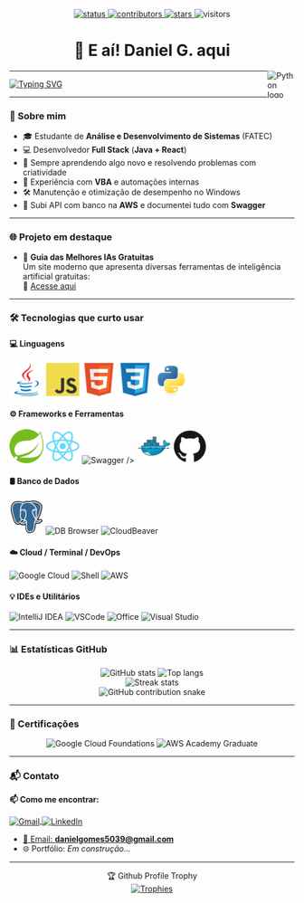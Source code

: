 <p align="center">
  <a href="https://github.com/dg-2025/dg-2025">
    <img src="https://img.shields.io/badge/status-online-brightgreen.svg" alt="status"/>
  </a>
  <a href="https://github.com/dg-2025/dg-2025/graphs/contributors">
    <img src="https://img.shields.io/github/contributors/dg-2025/dg-2025?color=blue" alt="contributors"/>
  </a>
  <a href="https://github.com/dg-2025/dg-2025/stargazers">
    <img src="https://img.shields.io/github/stars/dg-2025/dg-2025.svg?logo=github&color=blue" alt="stars"/>
  </a>
  <img src="https://visitor-badge.laobi.icu/badge?page_id=dg-2025.dg-2025" alt="visitors"/>
</p>

<h1 align="center">👋 E aí! Daniel G. aqui</h1>
<a href="https://www.python.org/">
  <img src="https://upload.wikimedia.org/wikipedia/commons/c/c3/Python-logo-notext.svg" align="right" height="48" width="48" alt="Python logo">
</a>

---

[![Typing SVG](https://readme-typing-svg.herokuapp.com?color=%2336BCF7&center=true&vCenter=true&width=600&lines=Estudante+de+ADS+e+Desenvolvedor+Full+Stack;+Bem-vindo+ao+Meu+Perfil!;Java+%26+React;Sempre+aprendendo+e+criando)](https://git.io/typing-svg)

---

### 🧠 Sobre mim

- 🎓 Estudante de **Análise e Desenvolvimento de Sistemas** (FATEC)
- 💻 Desenvolvedor **Full Stack** (**Java + React**)
- 🔧 Sempre aprendendo algo novo e resolvendo problemas com criatividade
- 🧩 Experiência com **VBA** e automações internas
- 🛠️ Manutenção e otimização de desempenho no Windows
- 🚀 Subi API com banco na **AWS** e documentei tudo com **Swagger**

---

### 🌐 Projeto em destaque

- 🧠 **Guia das Melhores IAs Gratuitas**  
  Um site moderno que apresenta diversas ferramentas de inteligência artificial gratuitas:  
  🔗 [Acesse aqui](https://omniiasite.vercel.app/)

---

### 🛠️ Tecnologias que curto usar

#### 💻 Linguagens
<div align="left">
  <img height="60" alt="Java" src="https://raw.githubusercontent.com/devicons/devicon/master/icons/java/java-original.svg"/>
  <img height="60" alt="JavaScript" src="https://raw.githubusercontent.com/devicons/devicon/master/icons/javascript/javascript-original.svg"/>
  <img height="60" alt="HTML5" src="https://raw.githubusercontent.com/devicons/devicon/master/icons/html5/html5-original.svg"/>
  <img height="60" alt="CSS3" src="https://raw.githubusercontent.com/devicons/devicon/master/icons/css3/css3-original.svg"/>
  <img height="60" alt="Python" src="https://raw.githubusercontent.com/devicons/devicon/master/icons/python/python-original.svg"/>
</div>

#### ⚙️ Frameworks e Ferramentas
<div align="left">
  <img height="60" alt="Spring Boot" src="https://raw.githubusercontent.com/devicons/devicon/master/icons/spring/spring-original.svg"/>
  <img height="60" alt="React" src="https://raw.githubusercontent.com/devicons/devicon/master/icons/react/react-original.svg"/>
  <img height="60" alt="Swagger" src="https://github.com/user-attachments/assets/aa793406-f146-4848-b8ef-8e72c17d3216" />
 />
  <img height="60" alt="Docker" src="https://raw.githubusercontent.com/devicons/devicon/master/icons/docker/docker-original.svg"/>
  <img height="60" alt="GitHub" src="https://raw.githubusercontent.com/devicons/devicon/master/icons/github/github-original.svg"/>
</div>

#### 🛢️ Banco de Dados
<div align="left">
  <img height="60" alt="PostgreSQL" src="https://raw.githubusercontent.com/devicons/devicon/master/icons/postgresql/postgresql-original.svg"/>
  <img height="60" alt="DB Browser" src="https://github.com/user-attachments/assets/099c452a-1512-49a3-93db-78bec410ec34"/>
  <img height="60" alt="CloudBeaver" src="https://github.com/user-attachments/assets/195646f4-7fda-45aa-84a6-f951df7b8688"/>
</div>

#### ☁️ Cloud / Terminal / DevOps
<div align="left">
  <img height="60" alt="Google Cloud" src="https://cdn.jsdelivr.net/gh/devicons/devicon@latest/icons/googlecloud/googlecloud-original.svg"/>
  <img height="60" alt="Shell" src="https://github.com/user-attachments/assets/881012d9-8f8f-4483-9271-d2635c60a604"/>
  <img height="60" alt="AWS" src="https://github.com/user-attachments/assets/c5a7668a-0e11-4238-8b7a-29bbb93d4a24"/>
</div>

#### 💡 IDEs e Utilitários
<div align="left">
  <img height="60" alt="IntelliJ IDEA" src="https://github.com/user-attachments/assets/73f7f741-4fb1-493d-9320-0054632492e0"/>
  <img height="60" alt="VSCode" src="https://github.com/user-attachments/assets/11cb2836-49e1-41c0-8f02-77cae312fd17"/>
  <img height="60" alt="Office" src="https://github.com/user-attachments/assets/eef7281c-352f-46e0-89c8-7c1d1966b636"/>
  <img height="60" alt="Visual Studio" src="https://github.com/user-attachments/assets/cdd91baa-1cd6-41d2-a096-e9e3e6978fce"/>
</div>

---

### 📊 Estatísticas GitHub

<div align="center">
  <img height="160em" src="https://github-readme-stats.vercel.app/api?username=dg-2025&show_icons=true&theme=radical" alt="GitHub stats"/>
  <img height="160em" src="https://github-readme-stats.vercel.app/api/top-langs/?username=dg-2025&layout=compact&langs_count=7&theme=radical" alt="Top langs"/>
</div>

<div align="center">
  <img src="https://github-readme-streak-stats.herokuapp.com/?user=dg-2025&theme=radical" alt="Streak stats"/>
</div>

<div align="center">
  <img src="https://raw.githubusercontent.com/dg-2025/dg-2025/output/github-contribution-grid-snake.svg" alt="GitHub contribution snake"/>
</div>

---

### 🏅 Certificações

<div align="center">
  <img width="150" height="150" alt="Google Cloud Foundations" src="https://github.com/user-attachments/assets/c679b384-1895-4edc-93e5-609e9672e14c"/>
  <img width="150" height="150" alt="AWS Academy Graduate" src="https://github.com/user-attachments/assets/efd10589-cf6c-4716-8b00-461dc52945af"/>
</div>

---

### 📬 Contato

**📫 Como me encontrar:**
<p align="left">
  <a href="mailto:danielgomes5039@gmail.com" target="_blank">
    <img align="center" src="https://raw.githubusercontent.com/BEPb/BEPb/master/assets/gmail.svg" alt="Gmail" height="30" width="30"/>
  </a>
  <a href="https://www.linkedin.com/in/daniel-gomes-903065292/" target="_blank">
    <img align="center" src="https://raw.githubusercontent.com/BEPb/BEPb/master/assets/linkedin.svg" alt="LinkedIn" height="30" width="30"/>
</p>

- 📧 Email: **danielgomes5039@gmail.com**  
- 🌐 Portfólio: *Em construção...*

---

<div align="center">
  <summary>🏆 Github Profile Trophy</summary>
  <a href="https://github.com/ryo-ma/github-profile-trophy">
    <img src="https://github-profile-trophy.vercel.app/?username=dg-2025&theme=darkhub&margin-w=10&margin-h=10" alt="Trophies"/>
  </a>
</div>
